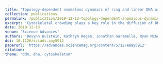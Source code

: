 ```yaml
---
title: "Topology-dependent anomalous dynamics of ring and linear DNA are sensitive to cytoskeleton crosslinking"
collection: publications
permalink: /publication/2019-12-13-topology-dependent-anomalous-dynamics
excerpt: 'Cytoskeletal crowding plays a key role in the diffusion of DNA molecules through the cell, acting as a barrier to effective intracellular transport and conformational stability required for processes such as transfection, viral infection, and gene therapy. Here, we elucidate the transport properties and conformational dynamics of linear and ring DNA molecules diffusing through entangled and crosslinked composite networks of actin and microtubules.'
date: 2019-12-13
venue: 'Science Advances'
authors: 'Devynn Wulstein, Kathryn Regan, Jonathan Garamella, Ryan McGorty, Rae M Robertson-Anderson'
doi: 10.1126/sciadv.aay5912
paperurl: 'https://advances.sciencemag.org/content/5/12/eaay5912'
citation: 
theme: "ddm, dna, cytoskeleton"
---
```

